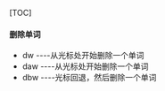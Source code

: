 [TOC]
#### 删除单词
+ dw        ----从光标处开始删除一个单词
+ daw       ----从光标处开始删除一个单词
+ dbw       ----光标回退，然后删除一个单词